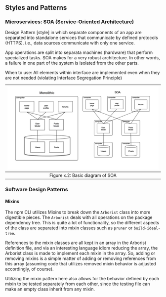 #

## Styles and Patterns

### Microservices: SOA (Service-Oriented Architecture)

Design Pattern [style] in which separate components of an app are separated into standalone services that communicate by defined protocols (HTTPS). i.e., data sources communicate with only one service.

App operations are split into separata machines (hardware) that perform specialized tasks. SOA makes for a very robust architecture. In other words, a failure in one part of the system is isolated from the other parts.

When to use: All elements within interface are implemented even when they are not needed (violating Interface Segregation Principle)

| ![SOA](images/SOA_diagram.png) |
| :-: |
| Figure x.2: Basic diagram of SOA |


### Software Design Patterns

#### Mixins

The npm CLI utilizes Mixins to break down the `Arborist` class into more digestible pieces.
The `Arborist` deals with all operations on the package dependency tree.
This is quite a lot of functionality, so the different aspects of the class are separated into mixin classes such as `pruner` or `build-ideal-tree`.

References to the mixin classes are all kept in an array in the Arborist definition file, and via an interesting language idiom reducing the array, the Arborist class is made to implement each mixin in the array.
So, adding or removing mixins is a simple matter of adding or removing references from this array (assuming code that utilizes removed mixin behavior is adjusted accordingly, of course).

Utilizing the mixin pattern here also allows for the behavior defined by each mixin to be tested separately from each other, since the testing file can make an empty class inherit from any mixin.
